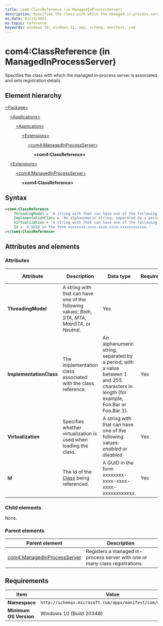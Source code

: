 ```yaml
---
title: com4:ClassReference (in ManagedInProcessServer)
description: Specifies the class with which the managed in-process server is associated and sets registration details. (in com4:ManagedInProcessServer)
ms.date: 03/13/2022
ms.topic: reference
keywords: windows 10, windows 11, uwp, schema, manifest, com
---
```


# com4:ClassReference (in ManagedInProcessServer)

Specifies the class with which the managed in-process server is associated and sets registration details.

## Element hierarchy

[\<Package\>](element-package.md)

&nbsp;&nbsp;&nbsp;&nbsp;[\<Applications\>](element-applications.md)

&nbsp;&nbsp;&nbsp;&nbsp; &nbsp;&nbsp;&nbsp;&nbsp;[\<Application\>](element-application.md)

&nbsp;&nbsp;&nbsp;&nbsp; &nbsp;&nbsp;&nbsp;&nbsp; &nbsp;&nbsp;&nbsp;&nbsp;[\<Extensions\>](element-1-extensions.md)

&nbsp;&nbsp;&nbsp;&nbsp; &nbsp;&nbsp;&nbsp;&nbsp; &nbsp;&nbsp;&nbsp;&nbsp; &nbsp;&nbsp;&nbsp;&nbsp;[\<com4:ManagedInProcessServer\>](element-com4-managedinprocessserver.md)

&nbsp;&nbsp;&nbsp;&nbsp; &nbsp;&nbsp;&nbsp;&nbsp; &nbsp;&nbsp;&nbsp;&nbsp; &nbsp;&nbsp;&nbsp;&nbsp; &nbsp;&nbsp;&nbsp;&nbsp;**\<com4:ClassReference\>**

&nbsp;&nbsp;&nbsp;&nbsp;[\<Extensions\>](element-1-extensions.md)

&nbsp;&nbsp;&nbsp;&nbsp; &nbsp;&nbsp;&nbsp;&nbsp;[\<com4:ManagedInProcessServer\>](element-com4-managedinprocessserver.md)

&nbsp;&nbsp;&nbsp;&nbsp; &nbsp;&nbsp;&nbsp;&nbsp; &nbsp;&nbsp;&nbsp;&nbsp;**\<com4:ClassReference\>**


## Syntax

```xml
<com4:ClassReference
    ThreadingModel = 'A string with that can have one of the following values: "Both", "STA", "MTA", "MainSTA", or "Neutral".'
    ImplementationClass = 'An alphanumeric string, separated by a period, with a value between 1 and 255 characters in length (for example, Foo.Bar or Foo.Bar.1).'
    Virtualization = 'A string with that can have one of the following values: "enabled" or "disabled".'
    Id = 'A GUID in the form xxxxxxxx-xxxx-xxxx-xxxx-xxxxxxxxxxxx.'
></com4:ClassReference>
```

## Attributes and elements

### Attributes

| Attribute | Description | Data type | Required | Default value |
|-|-|-|-|-|
| **ThreadingModel** | A string with that can have one of the following values: *Both*, *STA*, *MTA*, *MainSTA*, or *Neutral*. | Yes |  |
| **ImplementationClass** | The implementation class associated with the class reference. | An alphanumeric string, separated by a period, with a value between 1 and 255 characters in length (for example, Foo.Bar or Foo.Bar.1). | Yes |  |
| **Virtualization** | Specifies whether virtualization is used when loading the class. | A string with that can have one of the following values: *enabled* or *disabled* | Yes |  |
| **Id** | The Id of the [Class](element-com4-class.md) being referenced. | A GUID in the form xxxxxxxx-xxxx-xxxx-xxxx-xxxxxxxxxxxx. | Yes |  |

### Child elements

None.

### Parent elements

| Parent element | Description |
|-|-|
| [com4:ManagedInProcessServer](element-com4-managedinprocessserver.md) | Registers a managed in-process server with one or many class registrations. |

## Requirements

| Item | Value |
|--|--|
| **Namespace** | `http://schemas.microsoft.com/appx/manifest/com/windows10/4` |
| **Minimum OS Version** | Windows 10 (Build 20348) |
